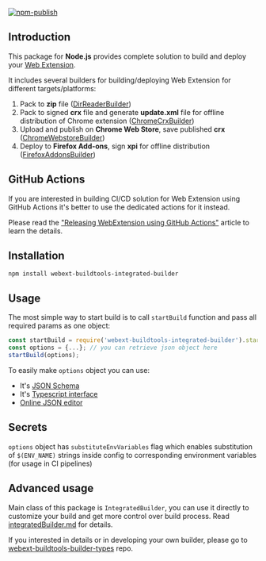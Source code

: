 [![npm-publish](https://github.com/cardinalby/webext-buildtools-integrated-builder/actions/workflows/npm-publish.yml/badge.svg)](https://github.com/cardinalby/webext-buildtools-integrated-builder/actions/workflows/npm-publish.yml)

## Introduction
This package for **Node.js** provides complete solution to build and deploy your 
[Web Extension](https://developer.mozilla.org/en-US/docs/Mozilla/Add-ons/WebExtensions).

It includes several builders for building/deploying Web Extension for 
different targets/platforms:
1. Pack to **zip** file 
([DirReaderBuilder](https://www.npmjs.com/package/webext-buildtools-dir-reader-mw))
2. Pack to signed **crx** file and generate **update.xml** file for 
offline distribution of Chrome extension
([ChromeCrxBuilder](https://www.npmjs.com/package/webext-buildtools-chrome-crx-builder))
3. Upload and publish on **Chrome Web Store**, save published **crx**
([ChromeWebstoreBuilder](https://www.npmjs.com/package/webext-buildtools-chrome-webstore-builder)) 
4. Deploy to **Firefox Add-ons**, sign **xpi** for offline distribution
([FirefoxAddonsBuilder](https://www.npmjs.com/package/webext-buildtools-firefox-addons-builder))

## GitHub Actions

If you are interested in building CI/CD solution for Web Extension using GitHub Actions it's better
to use the dedicated actions for it instead.

Please read the ["Releasing WebExtension using GitHub Actions"](https://cardinalby.github.io/blog/post/github-actions/webext/1-introduction/) article to learn the details.

## Installation
`npm install webext-buildtools-integrated-builder`

## Usage
The most simple way to start build is to call `startBuild` function and pass all required params as 
one object:
```js
const startBuild = require('webext-buildtools-integrated-builder').startBuild;
const options = {...}; // you can retrieve json object here
startBuild(options);
```
To easily make `options` object you can use:
* It's [JSON Schema](https://cardinalby.github.io/webext-buildtools-options-editor/buildRunnerOptions.schema.json)
* It's [Typescript interface](declarations/buildRunnerOptions.d.ts)  
* [Online JSON editor](https://cardinalby.github.io/webext-buildtools-options-editor/)

## Secrets
`options` object has `substituteEnvVariables` flag which enables substitution of `$(ENV_NAME)` 
strings inside config to corresponding environment variables (for usage in CI pipelines)

## Advanced usage
Main class of this package is `IntegratedBuilder`, you can use it directly to customize your build and 
get more control over build process. Read [integratedBuilder.md](integratedBuilder.md) for details.

If you interested in details or in developing your own builder, please go to 
[webext-buildtools-builder-types](https://github.com/cardinalby/webext-buildtools-builder-types) repo.